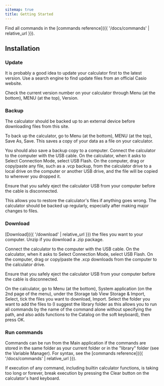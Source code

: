 ```yaml
---
sitemap: true
title: Getting Started
---
```


Find all commands in the [commands reference]({{ '/docs/commands' | relative_url }}).

## Installation

### Update

It is probably a good idea to update your calculator first to the latest version. Use a search engine to find update files from an official Casio website.

Check the current version number on your calculator through Menu (at the bottom), MENU (at the top), Version.

### Backup

The calculator should be backed up to an external device before downloading files from this site.

To back up the calculator, go to Menu (at the bottom), MENU (at the top), Save As, Save. This saves a copy of your data as a file on your calculator.

You should also save a backup copy to a computer. Connect the calculator to the computer with the USB cable. On the calculator, when it asks to Select Connection Mode, select USB Flash. On the computer, drag or copy/paste any file, such as a .vcp backup, from the calculator drive to a local drive on the computer or another USB drive, and the file will be copied to wherever you dropped it.

Ensure that you safely eject the calculator USB from your computer before the cable is disconnected.

This allows you to restore the calculator's files if anything goes wrong. The calculator should be backed up regularly, especially after making major changes to files.

### Download

[Download]({{ '/download' | relative_url }}) the files you want to your computer. Unzip if you download a .zip package.

Connect the calculator to the computer with the USB cable. On the calculator, when it asks to Select Connection Mode, select USB Flash. On the computer, drag or copy/paste the .xcp downloads from the computer to the calculator drive.

Ensure that you safely eject the calculator USB from your computer before the cable is disconnected.

On the calculator, go to Menu (at the bottom), System application (on the 2nd page of the menu), under the Storage tab View Storage & Import, Select, tick the files you want to download, Import. Select the folder you want to add the files to (I suggest the library folder as this allows you to run all commands by the name of the command alone without specifying the path, and also adds functions to the Catalog on the soft keyboard), then press OK.

### Run commands

Commands can be run from the Main application if the commands are stored in the same folder as your current folder or in the "library" folder (see the Variable Manager). For syntax, see the [commands reference]({{ '/docs/commands' | relative_url }}).

If execution of any command, including builtin calculator functions, is taking too long or forever, break execution by pressing the Clear button on the calculator's hard keyboard.